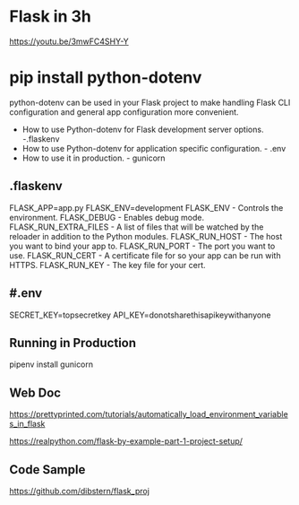 #  Flask in 3h 
https://youtu.be/3mwFC4SHY-Y

# pip install python-dotenv 
python-dotenv  can be used in your Flask project to make handling Flask CLI configuration and general app configuration more convenient.

- How to use Python-dotenv for Flask development server options. -.flaskenv
- How to use Python-dotenv for application specific configuration. - .env
- How to use it in production. - gunicorn

##  .flaskenv
FLASK_APP=app.py
FLASK_ENV=development
FLASK_ENV - Controls the environment.
FLASK_DEBUG - Enables debug mode.
FLASK_RUN_EXTRA_FILES - A list of files that will be watched by the reloader in addition to the Python modules.
FLASK_RUN_HOST - The host you want to bind your app to.
FLASK_RUN_PORT - The port you want to use.
FLASK_RUN_CERT - A certificate file for so your app can be run with HTTPS.
FLASK_RUN_KEY - The key file for your cert.

## #.env
SECRET_KEY=topsecretkey
API_KEY=donotsharethisapikeywithanyone

## Running in Production
pipenv install gunicorn

## Web Doc  
https://prettyprinted.com/tutorials/automatically_load_environment_variables_in_flask

https://realpython.com/flask-by-example-part-1-project-setup/

##  Code Sample
https://github.com/dibstern/flask_proj



